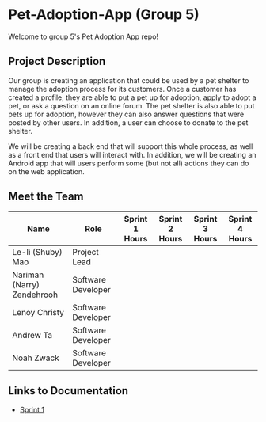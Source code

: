 # Pet-Adoption-App (Group 5)
Welcome to group 5's Pet Adoption App repo!

## Project Description
Our group is creating an application that could be used by a pet shelter to manage the adoption process for its customers. Once a customer has created a profile, they are able to put a pet up for adoption, apply to adopt a pet, or ask a question on an online forum. The pet shelter is also able to put pets up for adoption, however they can also answer questions that were posted by other users. In addition, a user can choose to donate to the pet shelter.

We will be creating a back end that will support this whole process, as well as a front end that users will interact with. In addition, we will be creating an Android app that will users perform some (but not all) actions they can do on the web application.

## Meet the Team
| Name | Role | Sprint 1 Hours | Sprint 2 Hours | Sprint 3 Hours | Sprint 4 Hours |
| ---- | ---- | -------------- | -------------- | -------------- | -------------- |
| Le-li (Shuby) Mao | Project Lead |  |  |  |  |
| Nariman (Narry) Zendehrooh | Software Developer |  |  |  |  |
| Lenoy Christy | Software Developer |  |  |  |  |
| Andrew Ta | Software Developer |  |  |  |  |
| Noah Zwack | Software Developer |  |  |  |  |

## Links to Documentation
* [Sprint 1](https://github.com/McGill-ECSE321-Winter2020/project-group-05/wiki/Sprint-1)
